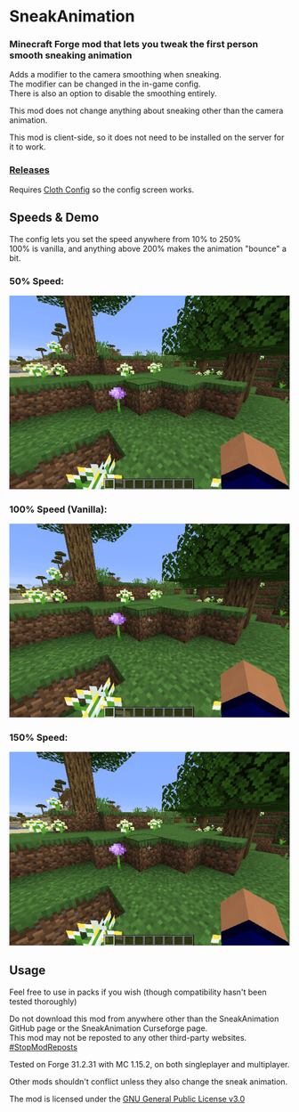 # SneakAnimation
### Minecraft Forge mod that lets you tweak the first person smooth sneaking animation

Adds a modifier to the camera smoothing when sneaking.<br>
The modifier can be changed in the in-game config.<br>
There is also an option to disable the smoothing entirely.<br>

This mod does not change anything about sneaking other than the camera animation.

This mod is client-side, so it does not need to be installed on the server for it to work.

### [Releases](https://github.com/PieKing1215/SneakAnimation/releases)

Requires [Cloth Config](https://www.curseforge.com/minecraft/mc-mods/cloth-config-forge) so the config screen works.

## Speeds & Demo
The config lets you set the speed anywhere from 10% to 250%<br>
100% is vanilla, and anything above 200% makes the animation "bounce" a bit.<br>
### 50% Speed:<br>
![](demo/50_plain.gif)<br>
### 100% Speed (Vanilla):<br>
![](demo/vanilla_plain.gif)<br>
### 150% Speed:<br>
![](demo/150_plain.gif)<br>

## Usage

Feel free to use in packs if you wish (though compatibility hasn't been tested thoroughly)

Do not download this mod from anywhere other than the SneakAnimation GitHub page or the SneakAnimation Curseforge page.<br>
This mod may not be reposted to any other third-party websites.<br>
[#StopModReposts](https://stopmodreposts.org)

Tested on Forge 31.2.31 with MC 1.15.2, on both singleplayer and multiplayer.

Other mods shouldn't conflict unless they also change the sneak animation.

The mod is licensed under the [GNU General Public License v3.0](LICENSE.md)
